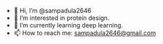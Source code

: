 - 👋 Hi, I’m @sampadula2646
- 👀 I’m interested in protein design.
- 🌱 I’m currently learning deep learning.
- 📫 How to reach me: sampadula2646@gmail.com

<!---
sampadula2646/sampadula2646 is a ✨ special ✨ repository because its `README.md` (this file) appears on your GitHub profile.
You can click the Preview link to take a look at your changes.
--->
